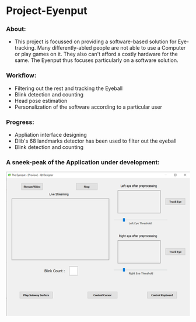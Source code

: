 # Project-Eyenput

### About:
  - This project is focussed on providing a software-based solution for Eye-tracking. Many differently-abled people are not able to use a Computer or play games on it. They also can't afford a costly hardware for the same. The Eyenput thus focuses particularly on a software solution.
  
### Workflow:
  - Filtering out the rest and tracking the Eyeball
  - Blink detection and counting
  - Head pose estimation
  - Personalization of the software according to a particular user
  
### Progress:
  - Appliation interface designing
  - Dlib's 68 landmarks detector has been used to filter out the eyeball
  - Blink detection and counting


### A sneek-peak of the Application under development:

![alt text](https://github.com/sourabh-burnwal/Project-Eyenput/blob/master/The%20Eyenput%20application.png)
